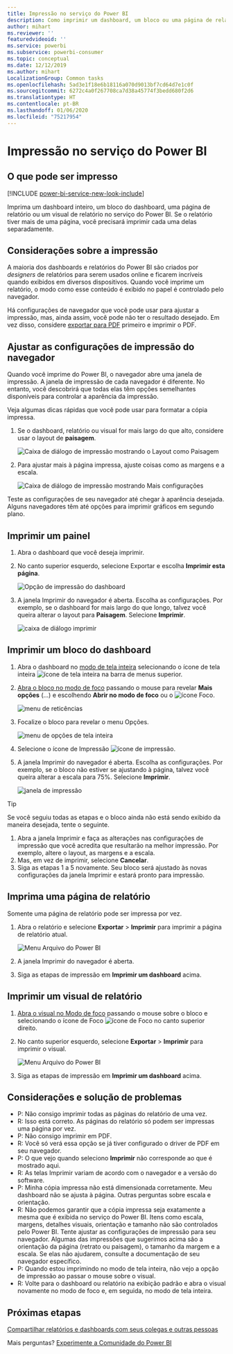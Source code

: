 ```yaml
---
title: Impressão no serviço do Power BI
description: Como imprimir um dashboard, um bloco ou uma página de relatório no serviço do Power BI.
author: mihart
ms.reviewer: ''
featuredvideoid: ''
ms.service: powerbi
ms.subservice: powerbi-consumer
ms.topic: conceptual
ms.date: 12/12/2019
ms.author: mihart
LocalizationGroup: Common tasks
ms.openlocfilehash: 5ad3e1f18e6b18116a070d9013bf7cd64d7e1c0f
ms.sourcegitcommit: 6272c4a0f267708ca7d38a45774f3bedd680f2d6
ms.translationtype: HT
ms.contentlocale: pt-BR
ms.lasthandoff: 01/06/2020
ms.locfileid: "75217954"
---
```

# <a name="printing-from-the-power-bi-service"></a>Impressão no serviço do Power BI

## <a name="what-can-be-printed"></a>O que pode ser impresso
[!INCLUDE [power-bi-service-new-look-include](../includes/power-bi-service-new-look-include.md)]

Imprima um dashboard inteiro, um bloco do dashboard, uma página de relatório ou um visual de relatório no serviço do Power BI. Se o relatório tiver mais de uma página, você precisará imprimir cada uma delas separadamente. 

## <a name="printing-considerations"></a>Considerações sobre a impressão

A maioria dos dashboards e relatórios do Power BI são criados por *designers* de relatórios para serem usados online e ficarem incríveis quando exibidos em diversos dispositivos. Quando você imprime um relatório, o modo como esse conteúdo é exibido no papel é controlado pelo navegador. 

Há configurações de navegador que você pode usar para ajustar a impressão, mas, ainda assim, você pode não ter o resultado desejado. Em vez disso, considere [exportar para PDF](end-user-pdf.md) primeiro e imprimir o PDF. 

## <a name="adjust-your-browser-print-settings"></a>Ajustar as configurações de impressão do navegador
Quando você imprime do Power BI, o navegador abre uma janela de impressão. A janela de impressão de cada navegador é diferente. No entanto, você descobrirá que todas elas têm opções semelhantes disponíveis para controlar a aparência da impressão. 

Veja algumas dicas rápidas que você pode usar para formatar a cópia impressa.

   > 
1. Se o dashboard, relatório ou visual for mais largo do que alto, considere usar o layout de **paisagem**. 

   ![Caixa de diálogo de impressão mostrando o Layout como Paisagem](./media/end-user-print/power-bi-landscape-layout.png)

2. Para ajustar mais à página impressa, ajuste coisas como as margens e a escala. 

    ![Caixa de diálogo de impressão mostrando Mais configurações](./media/end-user-print/power-bi-margins.png)

Teste as configurações de seu navegador até chegar à aparência desejada. Alguns navegadores têm até opções para imprimir gráficos em segundo plano. 

## <a name="print-a-dashboard"></a>Imprimir um painel
1. Abra o dashboard que você deseja imprimir.
2. No canto superior esquerdo, selecione Exportar e escolha **Imprimir esta página**.
   
    ![Opção de impressão do dashboard](./media/end-user-print/power-bi-dashboard-print.png)

3. A janela Imprimir do navegador é aberta. Escolha as configurações. Por exemplo, se o dashboard for mais largo do que longo, talvez você queira alterar o layout para **Paisagem**. Selecione **Imprimir**.
   
    ![caixa de diálogo imprimir](./media/end-user-print/power-bi-print-dash.png)

## <a name="print-a-dashboard-tile"></a>Imprimir um bloco do dashboard
1. Abra o dashboard no [modo de tela inteira](end-user-focus.md) selecionando o ícone de tela inteira ![ícone de tela inteira](./media/end-user-print/power-bi-full-screen.png) na barra de menus superior.

3. [Abra o bloco no modo de foco](end-user-focus.md) passando o mouse para revelar **Mais opções** (...) e escolhendo **Abrir no modo de foco** ou o ![ícone Foco](./media/end-user-print/power-bi-focus-icon.png).
   
    ![menu de reticências](./media/end-user-print/power-bi-menu-options.png)

4. Focalize o bloco para revelar o menu Opções.
   
    ![menu de opções de tela inteira](./media/end-user-print/menu-options-new.png)

4. Selecione o ícone de Impressão ![ícone de impressão](./media/end-user-print/print-icon.png).     

5. A janela Imprimir do navegador é aberta. Escolha as configurações. Por exemplo, se o bloco não estiver se ajustando à página, talvez você queira alterar a escala para 75%. Selecione **Imprimir**.

    ![janela de impressão](./media/end-user-print/power-bi-scale.png) 

> [!TIP]
> Se você seguiu todas as etapas e o bloco ainda não está sendo exibido da maneira desejada, tente o seguinte.
> 1. Abra a janela Imprimir e faça as alterações nas configurações de impressão que você acredita que resultarão na melhor impressão. Por exemplo, altere o layout, as margens e a escala. 
> 2. Mas, em vez de imprimir, selecione **Cancelar**. 
> 3. Siga as etapas 1 a 5 novamente. Seu bloco será ajustado às novas configurações da janela Imprimir e estará pronto para impressão.

## <a name="print-a-report-page"></a>Imprima uma página de relatório
Somente uma página de relatório pode ser impressa por vez.

1. Abra o relatório e selecione **Exportar** > **Imprimir** para imprimir a página de relatório atual.
   
    ![Menu Arquivo do Power BI](./media/end-user-print/power-bi-report-print.png)
2. A janela Imprimir do navegador é aberta.

3. Siga as etapas de impressão em **Imprimir um dashboard** acima.
   


## <a name="print-a-report-visual"></a>Imprimir um visual de relatório
1. [Abra o visual no Modo de foco](end-user-focus.md) passando o mouse sobre o bloco e selecionando o ícone de Foco ![ícone de Foco](./media/end-user-print/power-bi-focus-icon.png) no canto superior direito.

2. No canto superior esquerdo, selecione **Exportar** > **Imprimir** para imprimir o visual.

    ![Menu Arquivo do Power BI](./media/end-user-print/power-bi-report-print.png)


3. Siga as etapas de impressão em **Imprimir um dashboard** acima.

## <a name="considerations-and-troubleshooting"></a>Considerações e solução de problemas

* P: Não consigo imprimir todas as páginas do relatório de uma vez.    
* R: Isso está correto. As páginas do relatório só podem ser impressas uma página por vez.
* P: Não consigo imprimir em PDF.    
* R: Você só verá essa opção se já tiver configurado o driver de PDF em seu navegador.    
* P: O que vejo quando seleciono **Imprimir** não corresponde ao que é mostrado aqui.    
* R: As telas Imprimir variam de acordo com o navegador e a versão do software.
* P: Minha cópia impressa não está dimensionada corretamente.  Meu dashboard não se ajusta à página. Outras perguntas sobre escala e orientação.    
* R: Não podemos garantir que a cópia impressa seja exatamente a mesma que é exibida no serviço do Power BI. Itens como escala, margens, detalhes visuais, orientação e tamanho não são controlados pelo Power BI. Tente ajustar as configurações de impressão para seu navegador. Algumas das impressões que sugerimos acima são a orientação da página (retrato ou paisagem), o tamanho da margem e a escala. Se elas não ajudarem, consulte a documentação de seu navegador específico.      
* P: Quando estou imprimindo no modo de tela inteira, não vejo a opção de impressão ao passar o mouse sobre o visual.   
* R: Volte para o dashboard ou relatório na exibição padrão e abra o visual novamente no modo de foco e, em seguida, no modo de tela inteira. 

## <a name="next-steps"></a>Próximas etapas
[Compartilhar relatórios e dashboards com seus colegas e outras pessoas](../service-share-dashboards.md)

Mais perguntas? [Experimente a Comunidade do Power BI](https://community.powerbi.com/)

